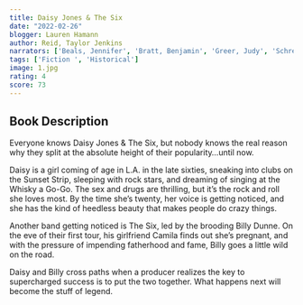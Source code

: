 ```yaml
---
title: Daisy Jones & The Six
date: "2022-02-26"
blogger: Lauren Hamann
author: Reid, Taylor Jenkins
narrators: ['Beals, Jennifer', 'Bratt, Benjamin', 'Greer, Judy', 'Schreiber, Pablo']
tags: ['Fiction ', 'Historical']
image: 1.jpg
rating: 4
score: 73
---
```


## Book Description 

Everyone knows Daisy Jones & The Six, but nobody knows the real reason why they split at the absolute height of their popularity…until now.

Daisy is a girl coming of age in L.A. in the late sixties, sneaking into clubs on the Sunset Strip, sleeping with rock stars, and dreaming of singing at the Whisky a Go-Go. The sex and drugs are thrilling, but it’s the rock and roll she loves most. By the time she’s twenty, her voice is getting noticed, and she has the kind of heedless beauty that makes people do crazy things.

Another band getting noticed is The Six, led by the brooding Billy Dunne. On the eve of their first tour, his girlfriend Camila finds out she’s pregnant, and with the pressure of impending fatherhood and fame, Billy goes a little wild on the road.

Daisy and Billy cross paths when a producer realizes the key to supercharged success is to put the two together. What happens next will become the stuff of legend.